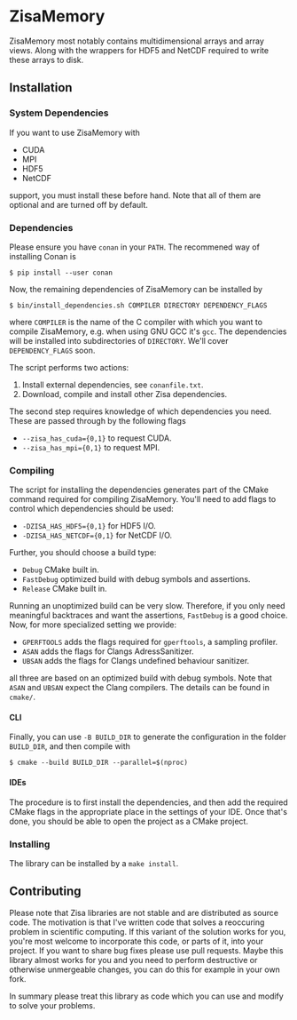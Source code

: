 # ZisaMemory
ZisaMemory most notably contains multidimensional arrays and array views. Along
with the wrappers for HDF5 and NetCDF required to write these arrays to disk.

## Installation

### System Dependencies
If you want to use ZisaMemory with

  * CUDA
  * MPI
  * HDF5
  * NetCDF

support, you must install these before hand. Note that all of them are optional
and are turned off by default.

### Dependencies
Please ensure you have `conan` in your `PATH`. The recommened way of installing
Conan is

    $ pip install --user conan

Now, the remaining dependencies of ZisaMemory can be installed by

    $ bin/install_dependencies.sh COMPILER DIRECTORY DEPENDENCY_FLAGS

where `COMPILER` is the name of the C compiler with which you want to compile
ZisaMemory, e.g. when using GNU GCC it's `gcc`. The dependencies will be
installed into subdirectories of `DIRECTORY`. We'll cover `DEPENDENCY_FLAGS`
soon.

The script performs two actions:

  1. Install external dependencies, see `conanfile.txt`.
  2. Download, compile and install other Zisa dependencies.

The second step requires knowledge of which dependencies you need. These are
passed through by the following flags

  * `--zisa_has_cuda={0,1}` to request CUDA.
  * `--zisa_has_mpi={0,1}` to request MPI.

### Compiling
The script for installing the dependencies generates part of the CMake command
required for compiling ZisaMemory. You'll need to add flags to control which
dependencies should be used:

  * `-DZISA_HAS_HDF5={0,1}` for HDF5 I/O.
  * `-DZISA_HAS_NETCDF={0,1}` for NetCDF I/O.

Further, you should choose a build type:

  * `Debug` CMake built in.
  * `FastDebug` optimized build with debug symbols and assertions.
  * `Release` CMake built in.

Running an unoptimized build can be very slow. Therefore, if you only need
meaningful backtraces and want the assertions, `FastDebug` is a good choice.
Now, for more specialized setting we provide:

  * `GPERFTOOLS` adds the flags required for `gperftools`, a sampling profiler.
  * `ASAN` adds the flags for Clangs AdressSanitizer.
  * `UBSAN` adds the flags for Clangs undefined behaviour sanitizer.

all three are based on an optimized build with debug symbols. Note that `ASAN`
and `UBSAN` expect the Clang compilers. The details can be found in `cmake/`.

#### CLI
Finally, you can use `-B BUILD_DIR` to generate the configuration in the folder
`BUILD_DIR`, and then compile with

    $ cmake --build BUILD_DIR --parallel=$(nproc)

#### IDEs
The procedure is to first install the dependencies, and then add the required
CMake flags in the appropriate place in the settings of your IDE. Once that's
done, you should be able to open the project as a CMake project.

### Installing
The library can be installed by a `make install`.


## Contributing
Please note that Zisa libraries are not stable and are distributed as source
code. The motivation is that I've written code that solves a reoccuring problem
in scientific computing. If this variant of the solution works for you, you're
most welcome to incorporate this code, or parts of it, into your project. If you
want to share bug fixes please use pull requests. Maybe this library almost
works for you and you need to perform destructive or otherwise unmergeable
changes, you can do this for example in your own fork.

In summary please treat this library as code which you can use and modify to
solve your problems.
